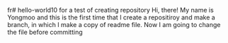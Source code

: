 fr# hello-world10
for a test of creating repository
Hi, there!
My name is Yongmoo
and this is the first time that I create a repositiroy and make a branch, in which I make a copy of readme file.
Now I am going to change the file before committing
